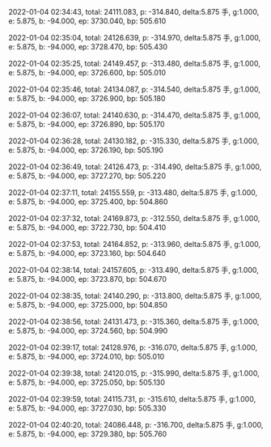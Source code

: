 2022-01-04 02:34:43, total: 24111.083, p: -314.840, delta:5.875 手, g:1.000, e: 5.875, b: -94.000, ep: 3730.040, bp: 505.610

2022-01-04 02:35:04, total: 24126.639, p: -314.970, delta:5.875 手, g:1.000, e: 5.875, b: -94.000, ep: 3728.470, bp: 505.430

2022-01-04 02:35:25, total: 24149.457, p: -313.480, delta:5.875 手, g:1.000, e: 5.875, b: -94.000, ep: 3726.600, bp: 505.010

2022-01-04 02:35:46, total: 24134.087, p: -314.540, delta:5.875 手, g:1.000, e: 5.875, b: -94.000, ep: 3726.900, bp: 505.180

2022-01-04 02:36:07, total: 24140.630, p: -314.470, delta:5.875 手, g:1.000, e: 5.875, b: -94.000, ep: 3726.890, bp: 505.170

2022-01-04 02:36:28, total: 24130.182, p: -315.330, delta:5.875 手, g:1.000, e: 5.875, b: -94.000, ep: 3726.190, bp: 505.190

2022-01-04 02:36:49, total: 24126.473, p: -314.490, delta:5.875 手, g:1.000, e: 5.875, b: -94.000, ep: 3727.270, bp: 505.220

2022-01-04 02:37:11, total: 24155.559, p: -313.480, delta:5.875 手, g:1.000, e: 5.875, b: -94.000, ep: 3725.400, bp: 504.860

2022-01-04 02:37:32, total: 24169.873, p: -312.550, delta:5.875 手, g:1.000, e: 5.875, b: -94.000, ep: 3722.730, bp: 504.410

2022-01-04 02:37:53, total: 24164.852, p: -313.960, delta:5.875 手, g:1.000, e: 5.875, b: -94.000, ep: 3723.160, bp: 504.640

2022-01-04 02:38:14, total: 24157.605, p: -313.490, delta:5.875 手, g:1.000, e: 5.875, b: -94.000, ep: 3723.870, bp: 504.670

2022-01-04 02:38:35, total: 24140.290, p: -313.800, delta:5.875 手, g:1.000, e: 5.875, b: -94.000, ep: 3725.000, bp: 504.850

2022-01-04 02:38:56, total: 24131.473, p: -315.360, delta:5.875 手, g:1.000, e: 5.875, b: -94.000, ep: 3724.560, bp: 504.990

2022-01-04 02:39:17, total: 24128.976, p: -316.070, delta:5.875 手, g:1.000, e: 5.875, b: -94.000, ep: 3724.010, bp: 505.010

2022-01-04 02:39:38, total: 24120.015, p: -315.990, delta:5.875 手, g:1.000, e: 5.875, b: -94.000, ep: 3725.050, bp: 505.130

2022-01-04 02:39:59, total: 24115.731, p: -315.610, delta:5.875 手, g:1.000, e: 5.875, b: -94.000, ep: 3727.030, bp: 505.330

2022-01-04 02:40:20, total: 24086.448, p: -316.700, delta:5.875 手, g:1.000, e: 5.875, b: -94.000, ep: 3729.380, bp: 505.760